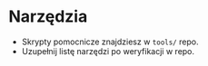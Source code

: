 # Narzędzia

- Skrypty pomocnicze znajdziesz w `tools/` repo.
- Uzupełnij listę narzędzi po weryfikacji w repo.
